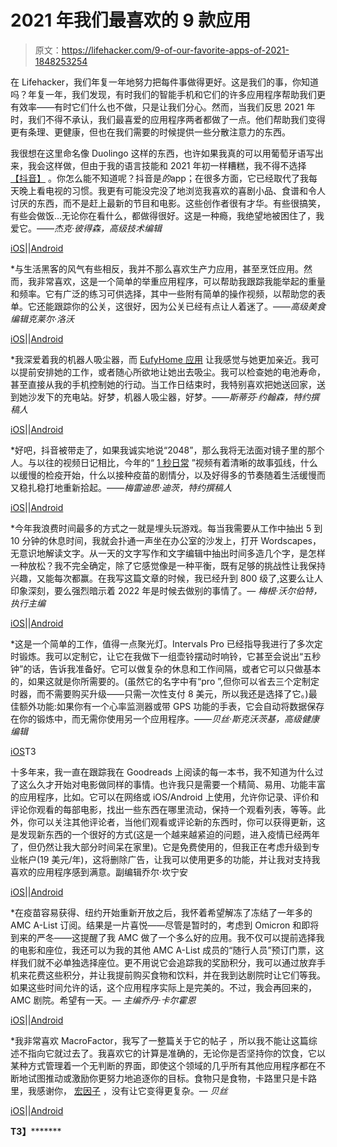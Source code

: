 # 2021 年我们最喜欢的 9 款应用

> 原文：<https://lifehacker.com/9-of-our-favorite-apps-of-2021-1848253254>

在 Lifehacker，我们年复一年地努力把每件事做得更好。这是我们的事，你知道吗？年复一年，我们发现，有时我们的智能手机和它们的许多应用程序帮助我们更有效率——有时它们什么也不做，只是让我们分心。然而，当我们反思 2021 年时，我们不得不承认，我们最喜爱的应用程序两者都做了一点。他们帮助我们变得更有条理、更健康，但也在我们需要的时候提供一些分散注意力的东西。

我很想在这里命名像 Duolingo 这样的东西，也许如果我真的可以用葡萄牙语写出来，我会这样做，但由于我的语言技能和 2021 年初一样糟糕，我不得不选择 [【抖音】](https://www.tiktok.com/) 。你怎么能不知道呢？抖音是*的*app；在很多方面，它已经取代了我每天晚上看电视的习惯。我更有可能没完没了地浏览我喜欢的喜剧小品、食谱和令人讨厌的东西，而不是赶上最新的节目和电影。这些创作者很有才华。有些很搞笑，有些会做饭...无论你在看什么，都做得很好。这是一种瘾，我绝望地被困住了，我爱它。——*杰克·彼得森，高级技术编辑*

[iOS](https://apps.apple.com/ug/app/tiktok-make-your-day/id835599320)||[Android](https://play.google.com/store/apps/details?id=com.zhiliaoapp.musically&hl=en_US&gl=US)

 *与生活黑客的风气有些相反，我并不那么喜欢生产力应用，甚至烹饪应用。然而，我非常喜欢，这是一个简单的举重应用程序，可以帮助我跟踪我能举起的重量和频率。它有广泛的练习可供选择，其中一些附有简单的操作视频，以帮助您的表单。它还能跟踪你的公关，这很好，因为公关已经有点让人着迷了。——*高级美食编辑克莱尔·洛沃*

[iOS](https://apps.apple.com/us/app/strong-workout-tracker-gym-log/id464254577)||[Android](https://play.google.com/store/apps/details?id=io.strongapp.strong)

 *我深爱着我的机器人吸尘器，而 [EufyHome 应用](https://apps.apple.com/us/app/eufyhome/id1229100262) 让我感觉与她更加亲近。我可以提前安排她的工作，或者随心所欲地让她出去吸尘。我可以检查她的电池寿命，甚至直接从我的手机控制她的行动。当工作日结束时，我特别喜欢把她送回家，送到她沙发下的充电站。好梦，机器人吸尘器，好梦。——*斯蒂芬·约翰森，特约撰稿人*

[iOS](https://apps.apple.com/us/app/eufyhome/id1229100262)||[Android](https://play.google.com/store/apps/details?id=com.eufylife.smarthome&hl=en_US&gl=US)

 *好吧，抖音被带走了，如果我诚实地说“2048”，那么我将无法面对镜子里的那个人。与以往的视频日记相比，今年的“ [1 秒日常](https://1se.co/) ”视频有着清晰的故事弧线，什么以缓慢的检疫开始，什么以接种疫苗的剧情分，以及好得多的节奏随着生活缓慢而又稳扎稳打地重新拾起。——*梅雷迪思·迪茨，特约撰稿人*

[iOS](https://apps.apple.com/us/app/1-second-everyday/id587823548)||[Android](https://play.google.com/store/apps/details?id=co.onese.android)

 *今年我浪费时间最多的方式之一就是埋头玩游戏。每当我需要从工作中抽出 5 到 10 分钟的休息时间，我就会扑通一声坐在办公室的沙发上，打开 Wordscapes，无意识地解读文字。从一天的文字写作和文字编辑中抽出时间多造几个字，是怎样一种放松？我不完全确定，除了它感觉像是一种平衡，既有足够的挑战性让我保持兴趣，又能每次都赢。在我写这篇文章的时候，我已经升到 800 级了,这要么让人印象深刻，要么强烈暗示着 2022 年是时候去做别的事情了。— *梅根·沃尔伯特，执行主编*

[iOS](https://apps.apple.com/us/app/wordscapes/id1207472156)||[Android](https://play.google.com/store/apps/details?id=com.peoplefun.wordcross&hl=en_US&gl=US)

 *这是一个简单的工作，值得一点聚光灯。Intervals Pro 已经指导我进行了多次定时锻炼。我可以定制它，让它在我做下一组壶铃摆动时响铃，它甚至会说出“五秒钟”的话，告诉我准备好。它可以做复杂的休息和工作间隔，或者它可以只做基本的，如果这就是你所需要的。(虽然它的名字中有“pro ”,但你可以省去三个定制定时器，而不需要购买升级——只需一次性支付 8 美元，所以我还是选择了它。)最佳额外功能:如果你有一个心率监测器或带 GPS 功能的手表，它会自动将数据保存在你的锻炼中，而无需你使用另一个应用程序。——*贝丝·斯克沃茨基，高级健康编辑*

[iOS](https://apps.apple.com/us/app/intervals-pro-interval-timer/id957586938)T3 

十多年来，我一直在跟踪我在 Goodreads 上阅读的每一本书，我不知道为什么过了这么久才开始对电影做同样的事情。也许我只是需要一个精简、易用、功能丰富的应用程序，比如。它可以在网络或 iOS/Android 上使用，允许你记录、评价和评论你观看的每部电影，找出一些东西在哪里流动，保持一个观看列表，等等。此外，你可以关注其他评论者，当他们观看或评论新的东西时，你可以获得更新，这是发现新东西的一个很好的方式(这是一个越来越紧迫的问题，进入疫情已经两年了，但仍然让我大部分时间呆在家里)。它是免费使用的，但我正在考虑升级到专业帐户(19 美元/年)，这将删除广告，让我可以使用更多的功能，并让我对支持我喜欢的应用程序感到满意。副编辑乔尔·坎宁安

[iOS](https://apps.apple.com/us/app/letterboxd/id1054271011)||[Android](https://play.google.com/store/apps/details?id=com.letterboxd.letterboxd&hl=en_US&gl=US)

 *在疫苗容易获得、纽约开始重新开放之后，我怀着希望解冻了冻结了一年多的 AMC A-List 订阅。结果是一片喜悦——尽管是暂时的，考虑到 Omicron 和即将到来的严冬——这提醒了我 AMC 做了一个多么好的应用。我不仅可以提前选择我的电影和座位，我还可以为我的其他 AMC A-List 成员的“随行人员”预订门票，这样我们就不必单独选择座位。更不用说它会追踪我的奖励积分，我可以通过放弃手机来花费这些积分，并让我提前购买食物和饮料，并在我到达剧院时让它们等我。如果这些时间允许的话，这个应用程序实际上是完美的。不过，我会再回来的，AMC 剧院。希望有一天。— *主编乔丹·卡尔霍恩*

[iOS](https://apps.apple.com/us/app/amc-theatres/id509199715)||[Android](https://play.google.com/store/apps/details?id=com.amc&hl=en)

 *我非常喜欢 MacroFactor，我写了一整篇关于它的帖子 ，所以我不能让这篇综述不指向它就过去了。我喜欢它的计算是准确的，无论你是否坚持你的饮食，它以某种方式管理着一个无判断的界面，即使这个领域的几乎所有其他应用程序都在不断地试图推动或激励你更努力地追逐你的目标。食物只是食物，卡路里只是卡路里，我感谢你， [宏因子](https://www.strongerbyscience.com/macrofactor/) ，没有让它变得更复杂。— *贝丝*

[iOS](https://apps.apple.com/us/app/macrofactor-diet-sidekick/id1553503471#?platform=iphone)||[Android](https://play.google.com/store/apps/details?id=com.sbs.diet)

 **T3】*********